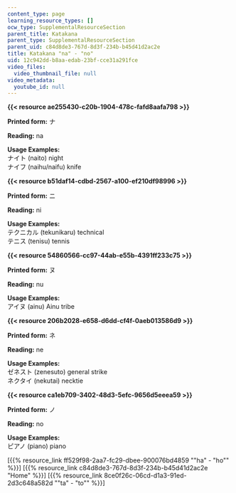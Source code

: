 ```yaml
---
content_type: page
learning_resource_types: []
ocw_type: SupplementalResourceSection
parent_title: Katakana
parent_type: SupplementalResourceSection
parent_uid: c84d8de3-767d-8d3f-234b-b45d41d2ac2e
title: Katakana "na" - "no"
uid: 12c942dd-b8aa-edab-23bf-cce31a291fce
video_files:
  video_thumbnail_file: null
video_metadata:
  youtube_id: null
---
```


**{{< resource ae255430-c20b-1904-478c-fafd8aafa798 >}}**

**Printed form:** ナ

**Reading:** na

**Usage Examples:**  
ナイト (naito) night  
ナイフ (naihu/naifu) knife

**{{< resource b51daf14-cdbd-2567-a100-ef210df98996 >}}**

**Printed form:** ニ

**Reading:** ni

**Usage Examples:**  
テクニカル (tekunikaru) technical  
テニス (tenisu) tennis

**{{< resource 54860566-cc97-44ab-e55b-4391ff233c75 >}}**

**Printed form:** ヌ

**Reading:** nu

**Usage Examples:**  
アイヌ (ainu) Ainu tribe

**{{< resource 206b2028-e658-d6dd-cf4f-0aeb013586d9 >}}**

**Printed form:** ネ

**Reading:** ne

**Usage Examples:**  
ゼネスト (zenesuto) general strike  
ネクタイ (nekutai) necktie

**{{< resource ca1eb709-3402-48d3-5efc-9656d5eeea59 >}}**

**Printed form:** ノ

**Reading:** no

**Usage Examples:**  
ピアノ (piano) piano

  
\[{{% resource_link ff529f98-2aa7-fc29-dbee-900076bd4859 "\"ha\" - \"ho\"" %}}\] \[{{% resource_link c84d8de3-767d-8d3f-234b-b45d41d2ac2e "Home" %}}\] \[{{% resource_link 8ce0f26c-06cd-d1a3-91ed-2d3c648a582d "\"ta\" - \"to\"" %}}\]